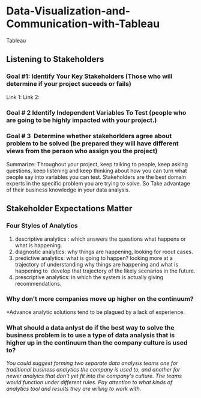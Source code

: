 # Data-Visualization-and-Communication-with-Tableau
Tableau

## Listening to Stakeholders

### Goal #1: Identify Your Key Stakeholders (Those who will determine if your project suceeds or fails)
Link 1:
Link 2:

### Goal # 2 Identify Independent Variables To Test (people who are going to be highly impacted with your project.)

### Goal # 3  Determine whether stakehorlders agree about problem to be solved (be prepared they will have different views from the person who assign you the project)

Summarize: Throughout your project, keep talking to people, keep asking questions, keep listening and keep thinking about how you can turn what people say into variables you can test. Stakeholders are the best domain experts in the specific problem you are trying to solve. So Take advantage of their business knowledge in your data analysis.

## Stakeholder Expectations Matter

### Four Styles of Analytics 
1. descriptive analytics : which answers the questions what happens or what is happening.
2. diagnostic analytics: why things are happening, looking for roout cases.
3. predictive analytics: what is going to happen? looking more at a trajectory of understanding why things are happening and what is happening to  develop that trajectory of the likely scenarios in the future.
4. prescriptive analytics: in which the system is actually giving recommendations.

### Why don't more companies move up higher on the continuum? 
*Advance analytic solutions tend to be plagued by a lack of experience.

### What should a data anlyst do if the best way to solve the business problem is to use a type of data analysis that is higher up in the continuum than the company culture is used to?
*You could suggest forming two separate data analysis teams one for traditional business analytics the company is used to, and another for newer analyics that don't yet fit into the company's culture. The teams would function under different rules. Pay attention to what kinds of analytics tool and results they are willing to work with.*
